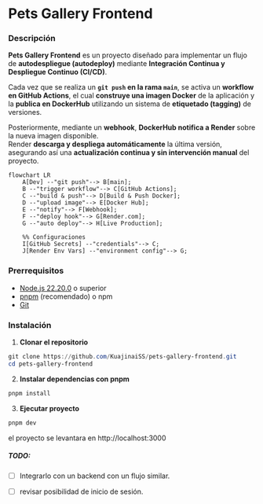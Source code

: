 # Pets Gallery Frontend

### Descripción

**Pets Gallery Frontend** es un proyecto diseñado para implementar un flujo de **autodespliegue (autodeploy)** mediante **Integración Continua y Despliegue Continuo (CI/CD)**.

Cada vez que se realiza un **`git push` en la rama `main`**, se activa un **workflow en GitHub Actions**, el cual **construye una imagen Docker** de la aplicación y la **publica en DockerHub** utilizando un sistema de **etiquetado (tagging)** de versiones.

Posteriormente, mediante un **webhook**, **DockerHub notifica a Render** sobre la nueva imagen disponible.  
Render **descarga y despliega automáticamente** la última versión, asegurando así una **actualización continua y sin intervención manual** del proyecto.

```mermaid
flowchart LR
    A[Dev] --"git push"--> B[main];
    B --"trigger workflow"--> C[GitHub Actions];
    C --"build & push"--> D[Build & Push Docker];
    D --"upload image"--> E[Docker Hub];
    E --"notify"--> F[Webhook];
    F --"deploy hook"--> G[Render.com];
    G --"auto deploy"--> H[Live Production];
    
    %% Configuraciones
    I[GitHub Secrets] --"credentials"--> C;
    J[Render Env Vars] --"environment config"--> G;
```

### Prerrequisitos

 - [Node.js 22.20.0](https://nodejs.org/en/download) o superior
 - [pnpm](https://pnpm.io/installation) (recomendado) o npm
 - [Git](https://pnpm.io/installation)
 
### Instalación
1. **Clonar el repositorio**

```powershell
git clone https://github.com/KuajinaiSS/pets-gallery-frontend.git
cd pets-gallery-frontend
```

2. **Instalar dependencias con pnpm**
```powershell
pnpm install
```

3. **Ejecutar proyecto**
```powershell
pnpm dev
```
el proyecto se levantara en http://localhost:3000

##### TODO:

 - [ ] Integrarlo con un backend con un flujo similar.
 - [ ] revisar posibilidad de inicio de sesión.

